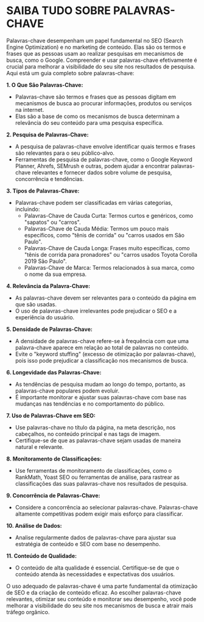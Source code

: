 # SAIBA TUDO SOBRE PALAVRAS-CHAVE
Palavras-chave desempenham um papel fundamental no SEO (Search Engine Optimization) e no marketing de conteúdo. Elas são os termos e frases que as pessoas usam ao realizar pesquisas em mecanismos de busca, como o Google. Compreender e usar palavras-chave efetivamente é crucial para melhorar a visibilidade do seu site nos resultados de pesquisa. Aqui está um guia completo sobre palavras-chave:

**1. O Que São Palavras-Chave:**
   - Palavras-chave são termos e frases que as pessoas digitam em mecanismos de busca ao procurar informações, produtos ou serviços na internet.
   - Elas são a base de como os mecanismos de busca determinam a relevância do seu conteúdo para uma pesquisa específica.

**2. Pesquisa de Palavras-Chave:**
   - A pesquisa de palavras-chave envolve identificar quais termos e frases são relevantes para o seu público-alvo.
   - Ferramentas de pesquisa de palavras-chave, como o Google Keyword Planner, Ahrefs, SEMrush e outras, podem ajudar a encontrar palavras-chave relevantes e fornecer dados sobre volume de pesquisa, concorrência e tendências.

**3. Tipos de Palavras-Chave:**
   - Palavras-chave podem ser classificadas em várias categorias, incluindo:
     - Palavras-Chave de Cauda Curta: Termos curtos e genéricos, como "sapatos" ou "carros".
     - Palavras-Chave de Cauda Média: Termos um pouco mais específicos, como "tênis de corrida" ou "carros usados em São Paulo".
     - Palavras-Chave de Cauda Longa: Frases muito específicas, como "tênis de corrida para pronadores" ou "carros usados Toyota Corolla 2019 São Paulo".
     - Palavras-Chave de Marca: Termos relacionados à sua marca, como o nome da sua empresa.

**4. Relevância da Palavra-Chave:**
   - As palavras-chave devem ser relevantes para o conteúdo da página em que são usadas.
   - O uso de palavras-chave irrelevantes pode prejudicar o SEO e a experiência do usuário.

**5. Densidade de Palavras-Chave:**
   - A densidade de palavras-chave refere-se à frequência com que uma palavra-chave aparece em relação ao total de palavras no conteúdo.
   - Evite o "keyword stuffing" (excesso de otimização por palavras-chave), pois isso pode prejudicar a classificação nos mecanismos de busca.

**6. Longevidade das Palavras-Chave:**
   - As tendências de pesquisa mudam ao longo do tempo, portanto, as palavras-chave populares podem evoluir.
   - É importante monitorar e ajustar suas palavras-chave com base nas mudanças nas tendências e no comportamento do público.

**7. Uso de Palavras-Chave em SEO:**
   - Use palavras-chave no título da página, na meta descrição, nos cabeçalhos, no conteúdo principal e nas tags de imagem.
   - Certifique-se de que as palavras-chave sejam usadas de maneira natural e relevante.

**8. Monitoramento de Classificações:**
   - Use ferramentas de monitoramento de classificações, como o RankMath, Yoast SEO ou ferramentas de análise, para rastrear as classificações das suas palavras-chave nos resultados de pesquisa.

**9. Concorrência de Palavras-Chave:**
   - Considere a concorrência ao selecionar palavras-chave. Palavras-chave altamente competitivas podem exigir mais esforço para classificar.

**10. Análise de Dados:**
   - Analise regularmente dados de palavras-chave para ajustar sua estratégia de conteúdo e SEO com base no desempenho.

**11. Conteúdo de Qualidade:**
   - O conteúdo de alta qualidade é essencial. Certifique-se de que o conteúdo atenda às necessidades e expectativas dos usuários.

O uso adequado de palavras-chave é uma parte fundamental da otimização de SEO e da criação de conteúdo eficaz. Ao escolher palavras-chave relevantes, otimizar seu conteúdo e monitorar seu desempenho, você pode melhorar a visibilidade do seu site nos mecanismos de busca e atrair mais tráfego orgânico.